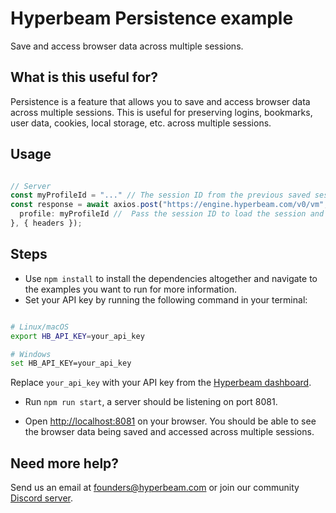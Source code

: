 # Hyperbeam Persistence example

Save and access browser data across multiple sessions.

## What is this useful for?

Persistence is a feature that allows you to save and access browser data across multiple sessions. This is useful for preserving logins, bookmarks, user data, cookies, local storage, etc. across multiple sessions.

## Usage

```ts

// Server
const myProfileId = "..." // The session ID from the previous saved session
const response = await axios.post("https://engine.hyperbeam.com/v0/vm", {
  profile: myProfileId //  Pass the session ID to load the session and overwrite it when the session is over
}, { headers });

```

## Steps

- Use `npm install` to install the dependencies altogether and navigate to the examples you want to run for more information.
- Set your API key by running the following command in your terminal:

```bash

# Linux/macOS
export HB_API_KEY=your_api_key

# Windows
set HB_API_KEY=your_api_key
```

Replace `your_api_key` with your API key from the [Hyperbeam dashboard](https://hyperbeam.com/dashboard).

- Run `npm run start`, a server should be listening on port 8081.

- Open <http://localhost:8081> on your browser. You should be able to see the browser data being saved and accessed across multiple sessions.

## Need more help?

Send us an email at [founders@hyperbeam.com](mailto:founders@hyperbeam.com) or join our community [Discord server](https://discord.gg/D78RsGfQjq).
